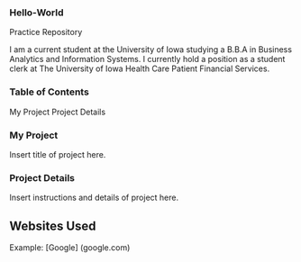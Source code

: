 ### Hello-World
Practice Repository

I am a current student at the University of Iowa studying a B.B.A in Business Analytics and Information Systems. I currently hold a position as a student clerk at The University of Iowa Health Care Patient Financial Services.


### Table of Contents
My Project
Project Details

### My Project
Insert title of project here.


### Project Details
Insert instructions and details of project here.


## Websites Used
Example: [Google] (google.com)
